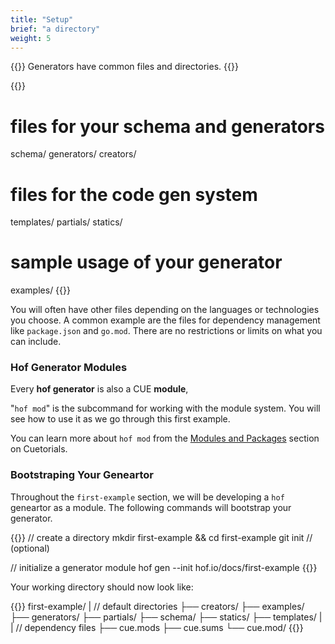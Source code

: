 ```yaml
---
title: "Setup"
brief: "a directory"
weight: 5
---
```


{{<lead>}}
Generators have common files and directories.
{{</lead>}}

{{<codeInner title="Typical directory structure">}}
# files for your schema and generators
schema/
generators/
creators/

# files for the code gen system
templates/
partials/
statics/

# sample usage of your generator
examples/
{{</codeInner>}}

You will often have other files depending on the languages or technologies you choose.
A common example are the files for dependency management like `package.json` and `go.mod`.
There are no restrictions or limits on what you can include.

### Hof Generator Modules

Every __hof generator__ is also a CUE __module__, 

"`hof mod`" is the subcommand for working with the module system.
You will see how to use it as we go through this first example.

You can learn more about `hof mod` from the
[Modules and Packages](https://cuetorials.com/first-steps/modules-and-packages/) section on Cuetorials.

### Bootstraping Your Geneartor

Throughout the `first-example` section,
we will be developing a `hof` geneartor as a module.
The following commands will bootstrap your generator.

{{<codeInner title="Setup Commands">}}
// create a directory
mkdir first-example && cd first-example
git init   // (optional)

// initialize a generator module
hof gen --init hof.io/docs/first-example
{{</codeInner>}}

Your working directory should now look like:

{{<codeInner title="Module layout">}}
first-example/
|  // default directories
├── creators/
├── examples/
├── generators/
├── partials/
├── schema/
├── statics/
├── templates/
|
|  // dependency files
├── cue.mods
├── cue.sums
└── cue.mod/
{{</codeInner>}}

